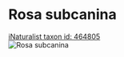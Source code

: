 
Rosa subcanina
==============
  
[iNaturalist taxon id: 464805](https://www.inaturalist.org/taxa/464805)  
![Rosa subcanina](https://inaturalist-open-data.s3.amazonaws.com/photos/48656001/medium.jpeg)